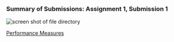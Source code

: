 ### Summary of Submissions: Assignment 1, Submission 1

![screen shot of file directory](https://github.com/visualizedata/ml/raw/master/week07/a01_s01.png)

[Performance Measures](https://github.com/visualizedata/ml/blob/master/week07/a01_s01.csv)